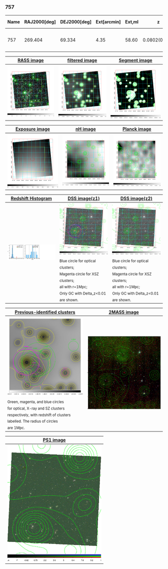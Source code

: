<div STYLE="page-break-after: always;"></div>

### 757

|Name|RAJ2000[deg]|DEJ2000[deg] |Ext[arcmin]| Ext,ml | z | z_src| C|GC(XSZ,Delta_z<0.01)| GC(OPT,Delta_z<0.01)|GC| R_sig[arcmin] | R500[arcmin] | R500[Mpc]| CRsig[c/s] | CR500[c/s] |L500[1E44 erg/s]|F500[1E-12 erg/s/cm^2]| M500[1E14 Msun]|Tx[keV]|Cnt_sig|Beta|Rc[arcmin]|Comment|Alias|
|---|---|---|---|---|---|------|---|--------|---------|----------|---|---|---|---|---|---|---|---|---|---|---|---|---|---|
|757| 269.404| 69.334| 4.35| 58.60| 0.0802(0.007)| z1,| G| -| -| A, L03, N, W| 14.162| 6.802| 0.618| 0.054(0.008)| 0.050(0.007)| 0.131(0.041)| 0.826(0.258)| 0.72(0.12)| 1.80(0.18)| 615.3| 0.501(-0.002+0.004)| 2.568(-0.072+0.343)| -| t221|

|[RASS image](../image/757/757_img.pdf)|[filtered image](../image/757/757_fil.pdf)|[Segment image](../image/757/757_seg.pdf)|
|-------------------|--------------------|-------------------|
| <img src="../image/757/757_img.png" width="300">  | <img src="../image/757/757_fil.png" width="300">   | <img src="../image/757/757_seg.png" width="300">  |

|[Exposure image](../image/757/757_mex.pdf)| [nH image](../image/757/757_nh.pdf)| [Planck image](../image/757/757_p.pdf)|
|-------------------|--------------------|-------------------|
|<img src="../image/757/757_mex.png" width="300">   | <img src="../image/757/757_nh.png" width="300">    | <img src="../image/757/757_p.png" width="300"> |

|[Redshift Histogram](../image/757/757_zg.pdf) | [DSS image(z1)](../image/757/757_dss_z1.pdf)      |  [DSS image(z2)](../image/757/757_dss_z2.pdf)    |
|-------------------|--------------------|-------------------|
|<img src="../image/757/757_zg.png" width="300"> |<img src="../image/757/757_dss_z1.png" width="300"> <sub><br>Blue circle for optical clusters; <br>Magenta circle for XSZ clusters; <br>all with r=1Mpc; <br>Only GC with Delta_z<0.01 are shown. </sub>| <img src="../image/757/757_dss_z2.png" width="300"><sub><br>Blue circle for optical clusters; <br>Magenta circle for XSZ clusters; <br>all with r=1Mpc; <br>Only GC with Delta_z<0.01 are shown. </sub> |

|[Previous-identified clusters](../image/757/757_gc.pdf) | [2MASS image](../image/757/757_2mass.pdf)      |
|-------------------|-------------------|
|<img src=../image/757/757_gc.png width="300"> <br><sub>Green, magenta, and blue circles <br>for optical, X-ray and SZ clusters <br>respectively, with redshift of clusters <br>labelled. The radius of circles <br>are 1Mpc.</sub>|<img src="../image/757/757_2mass.png" width="300">  |

|[PS1 image](../image/757/757_ps1.pdf)            |
|-------------------|
| <img src="../image/757/757_ps1.png" width="300">  |
